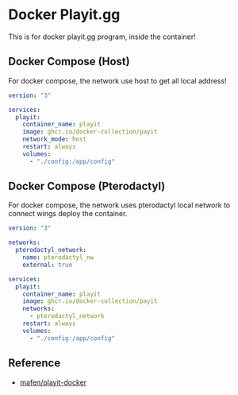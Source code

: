# Docker Playit.gg

This is for docker playit.gg program, inside the container!

## Docker Compose (Host)

For docker compose, the network use host to get all local address!

```yaml
version: "3"

services:
  playit:
    container_name: playit
    image: ghcr.io/docker-collection/payit
    network_mode: host
    restart: always
    volumes:
      - "./config:/app/config"
```

## Docker Compose (Pterodactyl)

For docker compose, the network uses pterodactyl local network to connect wings deploy the container.

```yaml
version: "3"

networks:
  pterodactyl_network:
    name: pterodactyl_nw
    external: true

services:
  playit:
    container_name: playit
    image: ghcr.io/docker-collection/payit
    networks:
      - pterodactyl_network
    restart: always
    volumes:
      - "./config:/app/config"
```

## Reference

- [mafen/playit-docker](https://github.com/mafen/playit-docker)
